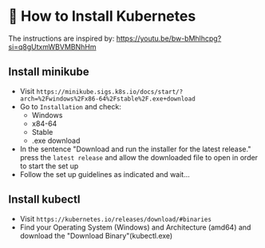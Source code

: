 # 🐳 How to Install Kubernetes
The instructions are inspired by: https://youtu.be/bw-bMhlhcpg?si=q8gUtxmWBVMBNhHm 

## Install minikube
- Visit `https://minikube.sigs.k8s.io/docs/start/?arch=%2Fwindows%2Fx86-64%2Fstable%2F.exe+download`
- Go to `Installation` and check:
    - Windows
    - x84-64
    - Stable
    - .exe download
- In the sentence "Download and run the installer for the latest release." press the `latest release` and allow the downloaded file to open in order to start the set up
- Follow the set up guidelines as indicated and wait...


## Install kubectl
- Visit `https://kubernetes.io/releases/download/#binaries` 
- Find your Operating System (Windows) and Architecture (amd64) and download the "Download Binary"(kubectl.exe)




